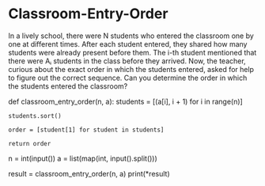 # Classroom-Entry-Order

In a lively school, there were N students who entered the classroom one by one at different times. After each student entered, they shared how many students were already present before them. The i-th student mentioned that there were Aᵢ students in the class before they arrived. Now, the teacher, curious about the exact order in which the students entered, asked for help to figure out the correct sequence. Can you determine the order in which the students entered the classroom?

def classroom_entry_order(n, a):
    students = [(a[i], i + 1) for i in range(n)]
    
    students.sort()
    
    order = [student[1] for student in students]
    
    return order

n = int(input())
a = list(map(int, input().split()))

result = classroom_entry_order(n, a)
print(*result)
